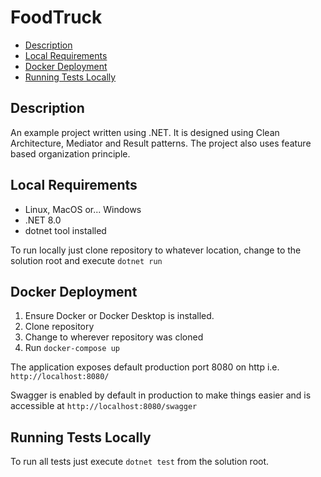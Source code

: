 ﻿# FoodTruck

- [ Description ](#description)
- [ Local Requirements ](#local-requirements)
- [ Docker Deployment ](#docker-deployment)
- [ Running Tests Locally ](#running-tests-locally)

## Description

An example project written using .NET. It is designed using Clean Architecture, Mediator and Result patterns. The project also
uses feature based organization principle.

## Local Requirements

- Linux, MacOS or... Windows 
- .NET 8.0
- dotnet tool installed

To run locally just clone repository to whatever location, change to the solution root and execute `dotnet run`

## Docker Deployment

1. Ensure Docker or Docker Desktop is installed.
2. Clone repository
3. Change to wherever repository was cloned
4. Run `docker-compose up`

The application exposes default production port 8080 on http i.e. `http://localhost:8080/`

Swagger is enabled by default in production to make things easier and is accessible at `http://localhost:8080/swagger`

## Running Tests Locally

To run all tests just execute `dotnet test` from the solution root.
